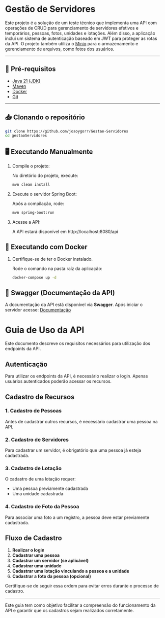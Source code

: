 # Gestão de Servidores

Este projeto é a solução de um teste técnico que implementa uma API com operações de CRUD para gerenciamento de servidores efetivos e temporários, pessoas, fotos, unidades e lotações. Além disso, a aplicação inclui um sistema de autenticação baseado em JWT para proteger as rotas da API. O projeto também utiliza o [Minio](https://min.io/) para o armazenamento e gerenciamento de arquivos, como fotos dos usuários.

---

## 🚀 Pré-requisitos

- [Java 21 (JDK)](https://www.oracle.com/br/java/technologies/downloads/#jdk21-windows)
- [Maven](https://maven.apache.org/download.cgi)
- [Docker](https://www.docker.com/products/docker-desktop)
- [Git](https://git-scm.com/downloads) 

---

## 📥 Clonando o repositório

```bash
git clone https://github.com/joaoygorr/Gestao-Servidores
cd gestaoServidores
```

## 🖥️ Executando Manualmente

1. Compile o projeto:

    No diretório do projeto, execute:
   ```bash
   mvn clean install
   ```
2. Execute o servidor Spring Boot:

   Após a compilação, rode:
    ```bash
    mvn spring-boot:run
    ```
3. Acesse a API:

   A API estará disponível em http://localhost:8080/api

## 🐳 Executando com Docker

1. Certifique-se de ter o Docker instalado.

    Rode o comando na pasta raíz da aplicação: 
    ```bash
    docker-compose up -d
    ```

## 📖 Swagger (Documentação da API)
A documentação da API está disponível via **Swagger**. Após iniciar o servidor acesse:
[Documentação](http://localhost:8080/api/swagger-ui.html)

# Guia de Uso da API

Este documento descreve os requisitos necessários para utilização dos endpoints da API.

## Autenticação

Para utilizar os endpoints da API, é necessário realizar o login. Apenas usuários autenticados poderão acessar os recursos.

## Cadastro de Recursos

### 1. Cadastro de Pessoas
Antes de cadastrar outros recursos, é necessário cadastrar uma pessoa na API.

### 2. Cadastro de Servidores
Para cadastrar um servidor, é obrigatório que uma pessoa já esteja cadastrada.

### 3. Cadastro de Lotação
O cadastro de uma lotação requer:
- Uma pessoa previamente cadastrada
- Uma unidade cadastrada

### 4. Cadastro de Foto da Pessoa
Para associar uma foto a um registro, a pessoa deve estar previamente cadastrada.

## Fluxo de Cadastro
1. **Realizar o login**
2. **Cadastrar uma pessoa**
3. **Cadastrar um servidor (se aplicável)**
4. **Cadastrar uma unidade**
5. **Cadastrar uma lotação vinculando a pessoa e a unidade**
6. **Cadastrar a foto da pessoa (opcional)**

Certifique-se de seguir essa ordem para evitar erros durante o processo de cadastro.

---
Este guia tem como objetivo facilitar a compreensão do funcionamento da API e garantir que os cadastros sejam realizados corretamente.

